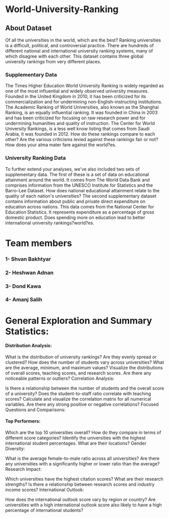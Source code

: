 # World-University-Ranking
## About Dataset
Of all the universities in the world, which are the best?
Ranking universities is a difficult, political, and controversial practice. There are hundreds of different national and international university ranking systems, many of which disagree with each other. This dataset contains three global university rankings from very different places.

### Supplementary Data
The Times Higher Education World University Ranking is widely regarded as one of the most influential and widely observed university measures. Founded in the United Kingdom in 2010, it has been criticized for its commercialization and for undermining non-English-instructing institutions.
The Academic Ranking of World Universities, also known as the Shanghai Ranking, is an equally influential ranking. It was founded in China in 2003 and has been criticized for focusing on raw research power and for undermining humanities and quality of instruction.
The Center for World University Rankings, is a less well know listing that comes from Saudi Arabia, it was founded in 2012.
How do these rankings compare to each other? Are the various criticisms levied against these rankings fair or not? How does your alma mater fare against the world?es.

### University Ranking Data
To further extend your analyses, we've also included two sets of supplementary data.
The first of these is a set of data on educational attainment around the world. It comes from The World Data Bank and comprises information from the UNESCO Institute for Statistics and the Barro-Lee Dataset. How does national educational attainment relate to the quality of each nation's universities?
The second supplementary dataset contains information about public and private direct expenditure on education across nations. This data comes from the National Center for Education Statistics. It represents expenditure as a percentage of gross domestic product. Does spending more on education lead to better international university rankings?world?es.


# Team members
### 1- Shvan Bakhtyar
### 2- Heshwan Adnan
### 3- Dond Kawa
### 4- Amanj Salih



# General Exploration and Summary Statistics:

#### Distribution Analysis:

What is the distribution of university rankings? Are they evenly spread or clustered?
How does the number of students vary across universities? What are the average, minimum, and maximum values?
Visualize the distributions of overall scores, teaching scores, and research scores. Are there any noticeable patterns or outliers?
Correlation Analysis:

Is there a relationship between the number of students and the overall score of a university?
Does the student-to-staff ratio correlate with teaching scores?
Calculate and visualize the correlation matrix for all numerical variables. Are there any strong positive or negative correlations?
Focused Questions and Comparisons:

#### Top Performers:

Which are the top 10 universities overall? How do they compare in terms of different score categories?
Identify the universities with the highest international student percentages. What are their locations?
Gender Diversity:

What is the average female-to-male ratio across all universities?
Are there any universities with a significantly higher or lower ratio than the average?
Research Impact:

Which universities have the highest citation scores? What are their research strengths?
Is there a relationship between research scores and industry income scores?
International Outlook:

How does the international outlook score vary by region or country?
Are universities with a high international outlook score also likely to have a high percentage of international students?
